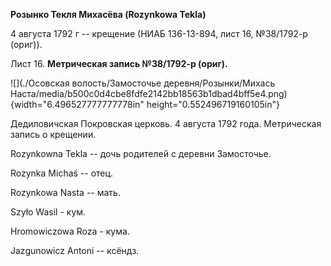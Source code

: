 **Розынко Текля Михасёва (Rozynkowa Tekla)**

4 августа 1792 г -- крещение (НИАБ 136-13-894, лист 16, №38/1792-р
(ориг)).

Лист 16. **Метрическая запись №38/1792-р (ориг).**

![](./Осовская волость/Замосточье деревня/Розынки/Михась Наста/media/b500c0d4cbe8fdfe2142bb18563b1dbad4bff5e4.png){width="6.496527777777778in"
height="0.552496719160105in"}

Дедиловичская Покровская церковь. 4 августа 1792 года. Метрическая
запись о крещении.

Rozynkowna Tekla -- дочь родителей с деревни Замосточье.

Rozynka Michaś -- отец.

Rozynkowa Nasta -- мать.

Szyło Wasil - кум.

Hromowiczowa Roza - кума.

Jazgunowicz Antoni -- ксёндз.
